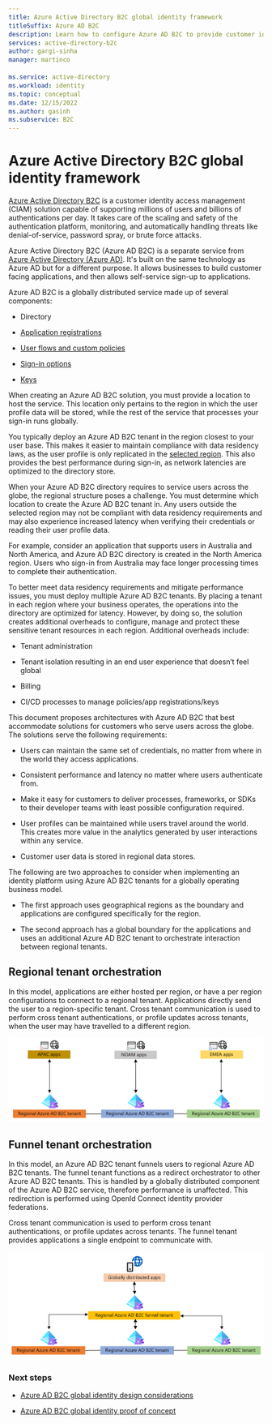 ```yaml
---
title: Azure Active Directory B2C global identity framework
titleSuffix: Azure AD B2C
description: Learn how to configure Azure AD B2C to provide customer identity and access management for global customers.
services: active-directory-b2c
author: gargi-sinha
manager: martinco

ms.service: active-directory
ms.workload: identity
ms.topic: conceptual
ms.date: 12/15/2022
ms.author: gasinh
ms.subservice: B2C
---
```


# Azure Active Directory B2C global identity framework

[Azure Active Directory B2C](overview.md) is a customer identity access management (CIAM) solution capable of supporting millions of users and billions of authentications per day. It takes care of the scaling and safety of the authentication platform, monitoring, and automatically handling threats like denial-of-service, password spray, or brute force attacks.

Azure Active Directory B2C (Azure AD B2C) is a separate service from [Azure Active Directory (Azure AD)](../active-directory/fundamentals/active-directory-whatis.md). It's built on the same technology as Azure AD but for a different purpose. It allows businesses to build customer facing applications, and then allows self-service sign-up to applications.

Azure AD B2C is a globally distributed service made up of several components:

* Directory

* [Application registrations](tutorial-register-applications.md?tabs=app-reg-ga)

* [User flows and custom policies](user-flow-overview.md)

* [Sign-in options](sign-in-options.md)

* [Keys](tokens-overview.md)

When creating an Azure AD B2C solution, you must provide a location to host the service. This location only pertains to the region in which the user profile data will be stored, while the rest of the service that processes your sign-in runs globally.

You typically deploy an Azure AD B2C tenant in the region closest to your user base. This makes it easier to maintain compliance with data residency laws, as the user profile is only replicated in the [selected region](data-residency.md). This also provides the best performance during sign-in, as network latencies are optimized to the directory store.

When your Azure AD B2C directory requires to service users across the globe, the regional structure poses a challenge. You must determine which location to create the Azure AD B2C tenant in. Any users outside the selected region may not be compliant with data residency requirements and may also experience increased latency when verifying their credentials or reading their user profile data.

For example, consider an application that supports users in Australia and North America, and Azure AD B2C directory is created in the North America region. Users who sign-in from Australia may face longer processing times to complete their authentication.

To better meet data residency requirements and mitigate performance issues, you must deploy multiple Azure AD B2C tenants. By placing a tenant in each region where your business operates, the operations into the directory are optimized for latency. However, by doing so, the solution creates additional overheads to configure, manage and protect these sensitive tenant resources in each region. Additional overheads include:

* Tenant administration

* Tenant isolation resulting in an end user experience that doesn’t feel global

* Billing

* CI/CD processes to manage policies/app registrations/keys

This document proposes architectures with Azure AD B2C that best accommodate solutions for customers who serve users across the globe. The solutions serve the following requirements:

* Users can maintain the same set of credentials, no matter from where in the world they access applications.

* Consistent performance and latency no matter where users authenticate from.

* Make it easy for customers to deliver processes, frameworks, or SDKs to their developer teams with least possible configuration required.

* User profiles can be maintained while users travel around the world. This creates more value in the analytics generated by user interactions within any service.

* Customer user data is stored in regional data stores.

The following are two approaches to consider when implementing an identity platform using Azure AD B2C tenants for a globally operating business model.

* The first approach uses geographical regions as the boundary and applications are configured specifically for the region.

* The second approach has a global boundary for the applications and uses an additional Azure AD B2C tenant to orchestrate interaction between regional tenants.

## Regional tenant orchestration

In this model, applications are either hosted per region, or have a per region configurations to connect to a regional tenant. Applications directly send the user to a region-specific tenant. Cross tenant communication is used to perform cross tenant authentications, or profile updates across tenants, when the user may have travelled to a different region.

![Regional tenant orchestration](media/azure-ad-b2c-global-identity-solutions/azure-ad-b2c-regional-tenant-orchestration.png)

## Funnel tenant orchestration

In this model, an Azure AD B2C tenant funnels users to regional Azure AD B2C tenants. The funnel tenant functions as a redirect orchestrator to other Azure AD B2C tenants. This is handled by a globally distributed component of the Azure AD B2C service, therefore performance is unaffected. This redirection is performed using OpenId Connect identity provider federations.

Cross tenant communication is used to perform cross tenant authentications, or profile updates across tenants. The funnel tenant provides applications a single endpoint to communicate with.

![Funnel tenant orchestration](media/azure-ad-b2c-global-identity-solutions/azure-ad-b2c-funnel-tenant-orchestration.png)

### Next steps

* [Azure AD B2C global identity design considerations](azure-ad-b2c-global-identity-design-considerations.md)

* [Azure AD B2C global identity proof of concept](azure-ad-b2c-global-identity-proof-of-concept.md)
